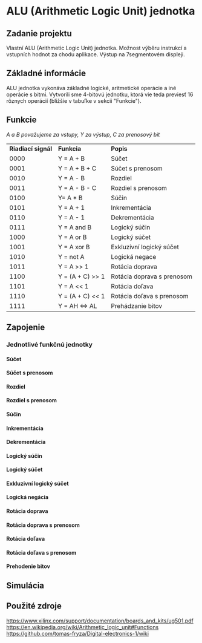 # ALU (Arithmetic Logic Unit) jednotka

## Zadanie projektu
Vlastní ALU (Arithmetic Logic Unit) jednotka. Možnost výběru instrukcí a vstupních hodnot za chodu aplikace. Výstup na 7segmentovém displeji.

## Základné informácie
ALU jednotka vykonáva základné logické, aritmetické operácie a iné operácie s bitmi. Vytvorili sme 4-bitovú jednotku, ktorá vie teda previesť 16 rôznych operácií (bližšie v tabuľke v sekcii "Funkcie").

## Funkcie
*A a B považujeme za vstupy, Y za výstup, C za prenosový bit*
<table>
<tr><td><b>Riadiací signál</b></td><td><b>Funkcia</b></td><td><b>Popis</b></td></tr>
<tr><td> 0000 </td><td> Y = A + B </td><td> Súčet </td></tr>
<tr><td> 0001 </td><td> Y = A + B + C </td><td> Súčet s prenosom </td></tr>
<tr><td> 0010 </td><td> Y = A - B </td><td> Rozdiel </td></tr>
<tr><td> 0011 </td><td> Y = A - B - C </td><td> Rozdiel s prenosom </td></tr>
<tr><td> 0100 </td><td> Y= A * B </td><td> Súčin </td></tr>
<tr><td> 0101 </td><td> Y = A + 1 </td><td> Inkrementácia </d></tr>
<tr><td> 0110 </td><td> Y = A - 1 </td><td> Dekrementácia </td></tr>
<tr><td> 0111</td><td> Y = A and B </td><td> Logický súčin </td></tr>
<tr><td> 1000 </td><td> Y = A or B  </td><td> Logický súčet</td></tr>
<tr><td> 1001</td><td> Y = A xor B </td><td> Exkluzivní logický súčet</td></tr>
<tr><td> 1010 </td><td> Y = not A </td><td> Logická negace </td></tr>
<tr><td> 1011 </td><td> Y = A >> 1 </td><td> Rotácia doprava </td></tr>
<tr><td> 1100 </td><td> Y = (A + C) >> 1 </td><td> Rotácia doprava s prenosom</td></tr>
<tr><td> 1101</td><td> Y = A << 1 </td><td> Rotácia doľava </td></tr>
<tr><td> 1110 </td><td> Y = (A + C) << 1 </td><td> Rotácia doľava  s prenosom</td></tr>
<tr><td> 1111 </td><td> Y = AH <=> AL</td><td> Prehádzanie bitov </td></tr>
</table>

## Zapojenie



### Jednotlivé funkčnú jednotky

#### Súčet

#### Súčet s prenosom

#### Rozdiel

#### Rozdiel s prenosom

#### Súčin

#### Inkrementácia

#### Dekrementácia

#### Logický súčin

#### Logický súčet

#### Exkluzivní logický súčet

#### Logická negácia

#### Rotácia doprava

#### Rotácia doprava s prenosom

#### Rotácia doľava

#### Rotácia doľava s prenosom

#### Prehodenie bitov


## Simulácia

## Použité zdroje
https://www.xilinx.com/support/documentation/boards_and_kits/ug501.pdf <br>
https://en.wikipedia.org/wiki/Arithmetic_logic_unit#Functions <br>
https://github.com/tomas-fryza/Digital-electronics-1/wiki
